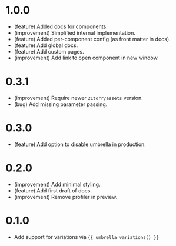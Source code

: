 1.0.0
=====

*   (feature) Added docs for components.
*   (improvement) Simplified internal implementation.
*   (feature) Added per-component config (as front matter in docs).
*   (feature) Add global docs.
*   (feature) Add custom pages.
*   (improvement) Add link to open component in new window.


0.3.1
=====

*   (improvement) Require newer `21torr/assets` version.
*   (bug) Add missing parameter passing.


0.3.0
=====

*   (feature) Add option to disable umbrella in production.


0.2.0
=====

*   (improvement) Add minimal styling.
*   (feature) Add first draft of docs.
*   (improvement) Remove profiler in preview.


0.1.0
=====

*   Add support for variations via `{{ umbrella_variations() }}`
